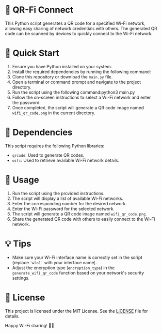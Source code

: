 # 📶 QR-Fi Connect

This Python script generates a QR code for a specified Wi-Fi network, allowing easy sharing of network credentials with others. The generated QR code can be scanned by devices to quickly connect to the Wi-Fi network.

# 🚀 Quick Start

1. Ensure you have Python installed on your system.
2. Install the required dependencies by running the following command:
3. Clone this repository or download the `main.py` file.
4. Open a terminal or command prompt and navigate to the project directory.
5. Run the script using the following command:python3 main.py
6. Follow the on-screen instructions to select a Wi-Fi network and enter the password.
7. Once completed, the script will generate a QR code image named `wifi_qr_code.png` in the current directory.

# 🔧 Dependencies

This script requires the following Python libraries:
- `qrcode`: Used to generate QR codes.
- `wifi`: Used to retrieve available Wi-Fi network details.

# 🎯 Usage

1. Run the script using the provided instructions.
2. The script will display a list of available Wi-Fi networks.
3. Enter the corresponding number for the desired network.
4. Enter the Wi-Fi password for the selected network.
5. The script will generate a QR code image named `wifi_qr_code.png`.
6. Share the generated QR code with others to easily connect to the Wi-Fi network.

# 💡 Tips

- Make sure your Wi-Fi interface name is correctly set in the script (replace `'wlo1'` with your interface name).
- Adjust the encryption type (`encryption_type`) in the `generate_wifi_qr_code` function based on your network's security settings.

# 📄 License

This project is licensed under the MIT License. See the [LICENSE](LICENSE) file for details.

Happy Wi-Fi sharing! 📶✨
